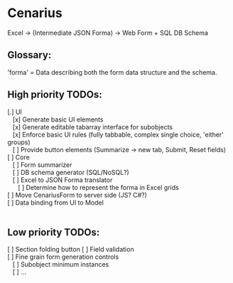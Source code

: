 # Cenarius
Excel -> (Intermediate JSON Forma) -> Web Form + SQL DB Schema

## Glossary:
'forma' = Data describing both the form data structure and the schema.

## High priority TODOs:
[.] UI<br/>
&nbsp;&nbsp;&nbsp;[x] Generate basic UI elements<br/>
&nbsp;&nbsp;&nbsp;[x] Generate editable tabarray interface for subobjects<br/>
&nbsp;&nbsp;&nbsp;[x] Enforce basic UI rules (fully tabbable, complex single choice, 'either' groups)<br/>
&nbsp;&nbsp;&nbsp;[ ] Provide button elements (Summarize -> new tab, Submit, Reset fields)<br/>
[ ] Core<br/>
&nbsp;&nbsp;&nbsp;[ ] Form summarizer<br/>
&nbsp;&nbsp;&nbsp;[ ] DB schema generator (SQL/NoSQL?)<br/>
&nbsp;&nbsp;&nbsp;[ ] Excel to JSON Forma translator<br/>
&nbsp;&nbsp;&nbsp;&nbsp;&nbsp;&nbsp;[ ] Determine how to represent the forma in Excel grids<br/>
[ ] Move CenariusForm to server side (JS? C#?)<br/>
[ ] Data binding from UI to Model<br/>
<br/>
## Low priority TODOs:<br/>
[ ] Section folding button
[ ] Field validation<br/>
[ ] Fine grain form generation controls<br/>
&nbsp;&nbsp;&nbsp;[ ] Subobject minimum instances<br/>
&nbsp;&nbsp;&nbsp;[ ] ...<br/>